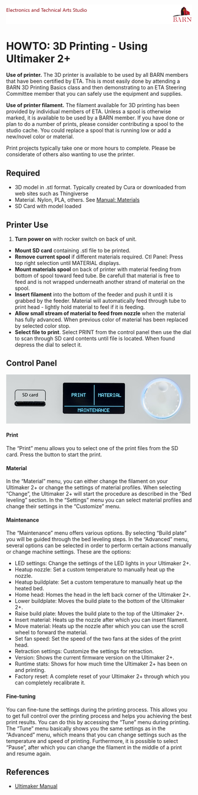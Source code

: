![BARN ETA](ref/BARN-ETA-Header.png)  

# HOWTO: 3D Printing - Using Ultimaker 2+

__Use of printer.__
The 3D printer is available to be used by all BARN members that have been certified by ETA.  This is most easily done by attending a BARN 3D Printing Basics class and then demonstrating to an ETA Steering Committee member that you can safely use the equipment and supplies.

__Use of printer filament.__
The filament available for 3D printing has been provided by individual members of ETA.  Unless a spool is otherwise marked, it is available to be used by a BARN member. If you have done or plan to do a number of prints, please consider contributing a spool to the studio cache.  You could replace a spool that is running low or add a new/novel color or material.

Print projects typically take one or more hours to complete.  Please be considerate of others also wanting to use the printer.

## Required

- 3D model in .stl format.  Typically created by Cura or downloaded from web sites such as Thingiverse
- Material.  Nylon, PLA, others.  See [Manual: Materials](https://ultimaker.com/en/resources/manuals/materials)
- SD Card with model loaded

## Printer Use

1. **Turn power on** with rocker switch on back of unit.
- **Mount SD card** containing .stl file to be printed.
- **Remove current spool** if different materials required. Ctl Panel: Press top right selection until MATERIAL displays.
- **Mount materials spool** on back of printer with material feeding from bottom of spool toward feed tube. Be carefull that material is free to feed and is not wrapped underneath another strand of material on the spool.
- **Insert filament** into the bottom of the feeder and push it until it is grabbed by the feeder. Material will automatically feed through tube to print head - lightly hold material to feel if it is feeding.
- **Allow small stream of material to feed from nozzle** when the material has fully advanced.  When previous color of material has been replaced by selected color stop.
-  **Select file to print**.  Select PRINT from the control panel then use the dial to scan through SD card contents until file is located.  When found depress the dial to select it.

## Control Panel

![](ref/Ultimaker-panel.png)
#### Print

The “Print” menu allows you to select one of the print files from the SD card. Press the button to start the print.

#### Material

In the “Material” menu, you can either change the filament on your Ultimaker 2+ or change the settings of material profiles. When selecting “Change”, the Ultimaker 2+ will start the procedure as described in the “Bed leveling” section. In the “Settings” menu you can select material profiles and change their settings in the “Customize” menu.

#### Maintenance

The “Maintenance” menu offers various options. By selecting “Build plate” you will be guided through the bed leveling steps. In the “Advanced” menu, several options can be selected in order to perform certain actions manually or change machine settings. These are the options:

- LED settings: Change the settings of the LED lights in your Ultimaker 2+.
- Heatup nozzle: Set a custom temperature to manually heat up the nozzle.
- Heatup buildplate: Set a custom temperature to manually heat up the heated bed.
- Home head: Homes the head in the left back corner of the Ultimaker 2+.
- Lower buildplate: Moves the build plate to the bottom of the Ultimaker 2+.
- Raise build plate: Moves the build plate to the top of the Ultimaker 2+.
- Insert material: Heats up the nozzle after which you can insert filament.
- Move material: Heats up the nozzle after which you can use the scroll wheel to forward the material.
- Set fan speed: Set the speed of the two fans at the sides of the print head.
- Retraction settings: Customize the settings for retraction.
- Version: Shows the current firmware version on the Ultimaker 2+.
- Runtime stats: Shows for how much time the Ultimaker 2+ has been on and printing.
- Factory reset: A complete reset of your Ultimaker 2+ through which you can completely recalibrate it.

#### Fine-tuning

You can fine-tune the settings during the printing process. This allows you to get full control over the printing process and helps you achieving the best print results. You can do this by accessing the “Tune” menu during printing. The “Tune” menu basically shows you the same settings as in the “Advanced” menu, which means that you can change settings such as the temperature and speed of printing. Furthermore, it is possible to select “Pause”, after which you can change the filament in the middle of a print and resume again.


## References
- [Ultimaker Manual](https://ultimaker.com/en/resources/manuals)

